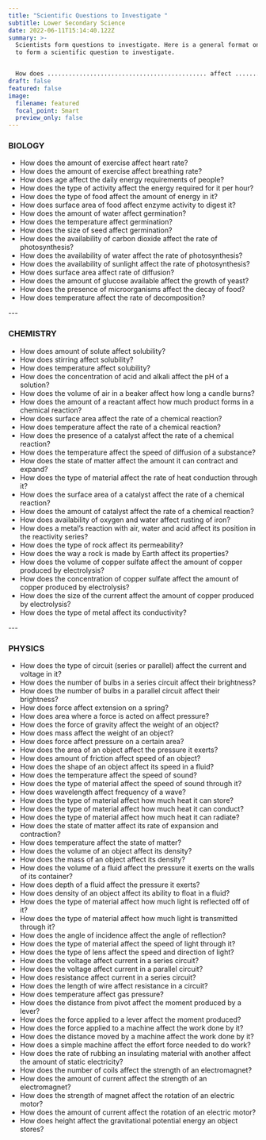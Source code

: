 ```yaml
---
title: "Scientific Questions to Investigate "
subtitle: Lower Secondary Science
date: 2022-06-11T15:14:40.122Z
summary: >-
  Scientists form questions to investigate. Here is a general format one can use
  to form a scientific question to investigate.


  How does ............................................. affect ...................................................... ?
draft: false
featured: false
image:
  filename: featured
  focal_point: Smart
  preview_only: false
---
```

<!--StartFragment-->

### BIOLOGY

* How does the amount of exercise affect heart rate?
* How does the amount of exercise affect breathing rate?
* How does age affect the daily energy requirements of people?
* How does the type of activity affect the energy required for it per hour?
* How does the type of food affect the amount of energy in it?
* How does surface area of food affect enzyme activity to digest it?
* How does the amount of water affect germination?
* How does the temperature affect germination?
* How does the size of seed affect germination?
* How does the availability of carbon dioxide affect the rate of photosynthesis?
* How does the availability of water affect the rate of photosynthesis?
* How does the availability of sunlight affect the rate of photosynthesis?
* How does surface area affect rate of diffusion?
* How does the amount of glucose available affect the growth of yeast?
* How does the presence of microorganisms affect the decay of food?
* How does temperature affect the rate of decomposition?

\---

### CHEMISTRY

* How does amount of solute affect solubility?
* How does stirring affect solubility?
* How does temperature affect solubility?
* How does the concentration of acid and alkali affect the pH of a solution?
* How does the volume of air in a beaker affect how long a candle burns?
* How does the amount of a reactant affect how much product forms in a chemical reaction?
* How does surface area affect the rate of a chemical reaction?
* How does temperature affect the rate of a chemical reaction?
* How does the presence of a catalyst affect the rate of a chemical reaction?
* How does the temperature affect the speed of diffusion of a substance?
* How does the state of matter affect the amount it can contract and expand?
* How does the type of material affect the rate of heat conduction through it?
* How does the surface area of a catalyst affect the rate of a chemical reaction?
* How does the amount of catalyst affect the rate of a chemical reaction?
* How does availability of oxygen and water affect rusting of iron?
* How does a metal’s reaction with air, water and acid affect its position in the reactivity series?
* How does the type of rock affect its permeability?
* How does the way a rock is made by Earth affect its properties?
* How does the volume of copper sulfate affect the amount of copper produced by electrolysis?
* How does the concentration of copper sulfate affect the amount of copper produced by electrolysis?
* How does the size of the current affect the amount of copper produced by electrolysis?
* How does the type of metal affect its conductivity?

\---

### PHYSICS

* How does the type of circuit (series or parallel) affect the current and voltage in it?
* How does the number of bulbs in a series circuit affect their brightness?
* How does the number of bulbs in a parallel circuit affect their brightness?
* How does force affect extension on a spring?
* How does area where a force is acted on affect pressure?
* How does the force of gravity affect the weight of an object?
* How does mass affect the weight of an object?
* How does force affect pressure on a certain area?
* How does the area of an object affect the pressure it exerts?
* How does amount of friction affect speed of an object?
* How does the shape of an object affect its speed in a fluid?
* How does the temperature affect the speed of sound?
* How does the type of material affect the speed of sound through it?
* How does wavelength affect frequency of a wave?
* How does the type of material affect how much heat it can store?
* How does the type of material affect how much heat it can conduct?
* How does the type of material affect how much heat it can radiate?
* How does the state of matter affect its rate of expansion and contraction?
* How does temperature affect the state of matter?
* How does the volume of an object affect its density?
* How does the mass of an object affect its density?
* How does the volume of a fluid affect the pressure it exerts on the walls of its container?
* How does depth of a fluid affect the pressure it exerts?
* How does density of an object affect its ability to float in a fluid?
* How does the type of material affect how much light is reflected off of it?
* How does the type of material affect how much light is transmitted through it?
* How does the angle of incidence affect the angle of reflection?
* How does the type of material affect the speed of light through it?
* How does the type of lens affect the speed and direction of light?
* How does the voltage affect current in a series circuit?
* How does the voltage affect current in a parallel circuit?
* How does resistance affect current in a series circuit?
* How does the length of wire affect resistance in a circuit?
* How does temperature affect gas pressure?
* How does the distance from pivot affect the moment produced by a lever?
* How does the force applied to a lever affect the moment produced?
* How does the force applied to a machine affect the work done by it?
* How does the distance moved by a machine affect the work done by it?
* How does a simple machine affect the effort force needed to do work?
* How does the rate of rubbing an insulating material with another affect the amount of static electricity?
* How does the number of coils affect the strength of an electromagnet?
* How does the amount of current affect the strength of an electromagnet?
* How does the strength of magnet affect the rotation of an electric motor?
* How does the amount of current affect the rotation of an electric motor?
* How does height affect the gravitational potential energy an object stores?





 



<!--EndFragment-->